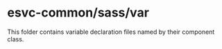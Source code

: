 # esvc-common/sass/var

This folder contains variable declaration files named by their component class.
